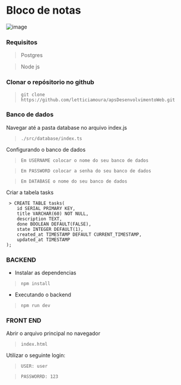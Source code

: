 # Bloco de notas

![image](https://github.com/letticiamoura/apsDesenvolvimentoWeb/assets/101461923/e9e3aca8-693a-4352-909a-d163c7add1d4)

### Requisitos
> Postgres

> Node js

### Clonar o repósitorio no github
> `git clone https://github.com/letticiamoura/apsDesenvolvimentoWeb.git`

### Banco de dados
Navegar até a pasta database no arquivo index.js
> `./src/database/index.ts`

Configurando o banco de dados
> `Em USERNAME colocar o nome do seu banco de dados`

> `Em PASSWORD colocar a senha do seu banco de dados`

> `Em DATABASE o nome do seu banco de dados`

Criar a tabela tasks
```
 > CREATE TABLE tasks(
	id SERIAL PRIMARY KEY,
	title VARCHAR(60) NOT NULL,
	description TEXT,
	done BOOLEAN DEFAULT(FALSE),
	state INTEGER DEFAULT(1),
	created_at TIMESTAMP DEFAULT CURRENT_TIMESTAMP,
	updated_at TIMESTAMP
);
```

### BACKEND
* Instalar as dependencias
> `npm install`

* Executando o backend
> `npm run dev`


### FRONT END
Abrir o arquivo principal no navegador
> `index.html`

Utilizar o seguinte login:
> `USER: user`

> `PASSWORRD: 123`
